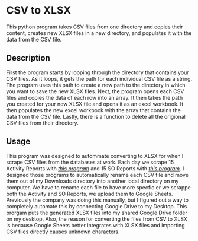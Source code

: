 # CSV to XLSX

This python program takes CSV files from one directory and copies their content, creates new XLSX files in a new directory, and populates it with the data from the CSV file. 

## Description
First the program starts by looping through the directory that contains your CSV files. As it loops, it gets the path for each individual CSV file as a string. The program uses this path to create a new path to the directory in which you want to save the new XLSX files. Next, the program opens each CSV files and copies the data of each row into an array. It then takes the path you created for your new XLSX file and opens it as an excel workbook. It then populates the new excel workbook with the array that contains the data from the CSV file. Lastly, there is a function to delete all the origional CSV files from their directory.  

## Usage
This program was designed to autommate converting to XLSX for when I scrape CSV files from the databases at work. Each day we scrape 15 Activity Reports with *[this program]([https://www.markdownguide.org](https://github.com/watson-clara/Logics-Database-Report-Scrapper/blob/2eb5ddb20dde461fc19deb508a700a29f0d55833/activity_report.py))* and 15 SO Reports with *[this program]([https://www.markdownguide.org](https://github.com/watson-clara/Logics-Database-Report-Scrapper/blob/2eb5ddb20dde461fc19deb508a700a29f0d55833/activity_report.py))*. I designed those programs to automatically rename each CSV file and move them out of my Downloads directory into another local directory on my computer. We have to rename each file to have more specfic er we scrappe both the Activity and SO Reports, we upload them to Google Sheets. Previously the company was doing this manually, but I figured out a way to completely automate this by connecting Google Drive to my Desktop. This prorgam puts the generated XLSX files into my shared Google Drive folder on my desktop. Also, the reason for converting the files from CSV to XLSX is because Google Sheets better integrates with XLSX files and importing CSV files directly causes unknown characters. 
